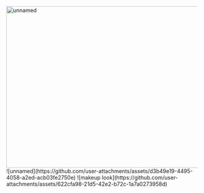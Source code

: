 <img width="535" height="426" alt="unnamed" src="https://github.com/user-attachments/assets/08cbcadb-1a37-498a-be50-af2adf793a57" />
![unnamed](https://github.com/user-attachments/assets/d3b49e19-4495-4058-a2ed-acb03fe2750e)
![makeup look](https://github.com/user-attachments/assets/622cfa98-21d5-42e2-b72c-1a7a0273958d)

